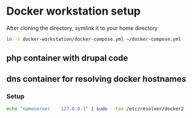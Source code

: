 # Docker workstation setup
After cloning the directory, symlink it to your home directory

```bash
ln -s docker-workstation/docker-compose.yml ~/docker-compose.yml
```

## php container with drupal code

## dns container for resolving docker hostnames
  
### Setup

```bash
echo "nameserver	127.0.0.1" | sudo --tee /etc/resolver/docker2
```
